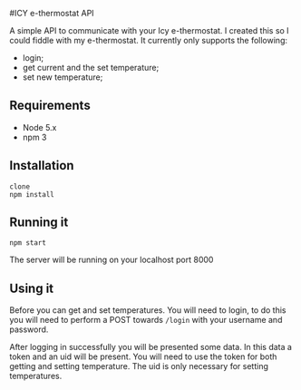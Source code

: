 #ICY e-thermostat API

A simple API to communicate with your Icy e-thermostat. I created this so I could fiddle with my e-thermostat. It currently only supports the following:

- login;
- get current and the set temperature;
- set new temperature;

## Requirements

- Node 5.x
- npm 3

## Installation

```
clone
npm install
```

## Running it

```
npm start
```
The server will be running on your localhost port 8000

## Using it
Before you can get and set temperatures. You will need to login, to do this you will need to perform a POST towards `/login` with your username and password.

After logging in successfully you will be presented some data. In this data a token and an uid will be present. You will need to use the token for both getting and setting temperature. The uid is only necessary for setting temperatures.
